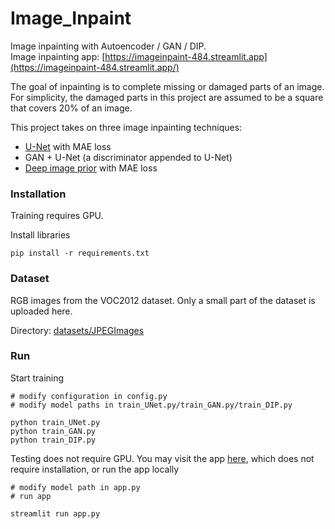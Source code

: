 # Image_Inpaint
Image inpainting with Autoencoder / GAN / DIP.\
Image inpainting app: [https://imageinpaint-484.streamlit.app](https://imageinpaint-484.streamlit.app/)

The goal of inpainting is to complete missing or damaged parts of an image. For simplicity, the damaged parts in this project are assumed to be a square that covers $20\%$ of an image.

This project takes on three image inpainting techniques:
- [U-Net](https://arxiv.org/abs/1505.04597) with MAE loss
- GAN + U-Net (a discriminator appended to U-Net)
- [Deep image prior](https://arxiv.org/abs/1711.10925) with MAE loss

### Installation
Training requires GPU.

Install libraries
```
pip install -r requirements.txt
```

### Dataset
RGB images from the VOC2012 dataset. Only a small part of the dataset is uploaded here.

Directory: [datasets/JPEGImages](https://github.com/mingjie0508/Image_Inpaint/tree/main/datasets/JPEGImages)

### Run
Start training
```
# modify configuration in config.py
# modify model paths in train_UNet.py/train_GAN.py/train_DIP.py

python train_UNet.py
python train_GAN.py
python train_DIP.py
```

Testing does not require GPU. You may visit the app [here](https://imageinpaint-484.streamlit.app/), which does not require installation, or run the app locally
```
# modify model path in app.py
# run app

streamlit run app.py
```
